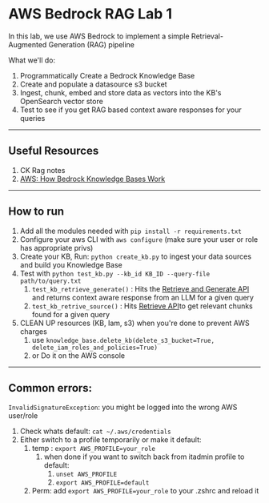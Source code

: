 # AWS Bedrock RAG Lab 1

In this lab, we use AWS Bedrock to implement a simple Retrieval-Augmented Generation (RAG) pipeline

What we'll do:

1. Programmatically Create a Bedrock Knowledge Base
2. Create and populate a datasource s3 bucket
3. Ingest, chunk, embed and store data as vectors into the KB's OpenSearch vector store
4. Test to see if you get RAG based context aware responses for your queries

---

## Useful Resources

1. CK Rag notes
2. [AWS: How Bedrock Knowledge Bases Work](https://docs.aws.amazon.com/bedrock/latest/userguide/kb-how-it-works.html)

---

## How to run

1. Add all the modules needed with `pip install -r requirements.txt`
2. Configure your aws CLI with `aws configure` (make sure your user or role has appropriate privs)
3. Create your KB, Run: `python create_kb.py` to ingest your data sources and build you Knowledge Base
4. Test with `python test_kb.py --kb_id KB_ID --query-file path/to/query.txt`
   1. `test_kb_retrieve_generate()` : Hits the [Retrieve and Generate API](https://boto3.amazonaws.com/v1/documentation/api/latest/reference/services/bedrock-agent-runtime/client/retrieve_and_generate.html) and returns context aware response from an LLM for a given query
   2. `test_kb_retrive_source()` : Hits [Retrieve API](https://boto3.amazonaws.com/v1/documentation/api/latest/reference/services/bedrock-agent-runtime/client/retrieve.html)to get relevant chunks found for a given query
5. CLEAN UP resources (KB, Iam, s3) when you're done to prevent AWS charges
   1. use `knowledge_base.delete_kb(delete_s3_bucket=True, delete_iam_roles_and_policies=True)`
   2. or Do it on the AWS console

---

## Common errors:

`InvalidSignatureException`: you might be logged into the wrong AWS user/role

1. Check whats default: `cat ~/.aws/credentials`
2. Either switch to a profile temporarily or make it default:
   1. temp : `export AWS_PROFILE=your_role`
      1. when done if you want to switch back from itadmin profile to default:
         1. `unset AWS_PROFILE`
         2. `export AWS_PROFILE=default`
   2. Perm: add `export AWS_PROFILE=your_role` to your .zshrc and reload it
